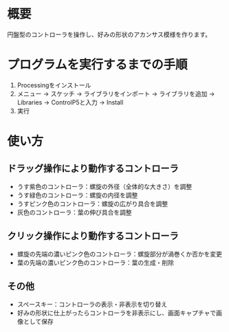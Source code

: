 # 概要
円盤型のコントローラを操作し、好みの形状のアカンサス模様を作ります。

# プログラムを実行するまでの手順
1. Processingをインストール
2. メニュー → スケッチ → ライブラリをインポート → ライブラリを追加 → Libraries → ControlP5と入力 → Install
3. 実行

# 使い方
## ドラッグ操作により動作するコントローラ
- うす紫色のコントローラ：螺旋の外径（全体的な大きさ）を調整
- うす緑色のコントローラ：螺旋の内径を調整
- うすピンク色のコントローラ：螺旋の広がり具合を調整
- 灰色のコントローラ：葉の伸び具合を調整
## クリック操作により動作するコントローラ
- 螺旋の先端の濃いピンク色のコントローラ：螺旋部分が渦巻くか否かを変更
- 葉の先端の濃いピンク色のコントローラ：葉の生成・削除
## その他
- スペースキー：コントローラの表示・非表示を切り替え
- 好みの形状に仕上がったらコントローラを非表示にし、画面キャプチャで画像として保存
